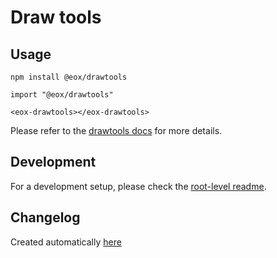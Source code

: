 # Draw tools

## Usage

```
npm install @eox/drawtools
```

```
import "@eox/drawtools"

<eox-drawtools></eox-drawtools>
```

Please refer to the [drawtools docs](https://eox-a.github.io/EOxElements/?path=/docs/elements-eox-drawtools--docs) for more details.

## Development

For a development setup, please check the [root-level readme](../../README.md).

## Changelog

Created automatically [here](./CHANGELOG.md)
